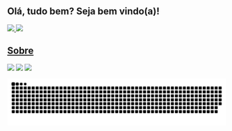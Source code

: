 ## Olá, tudo bem? Seja bem vindo(a)!

<div>
  <a href="https://github.com/jothank">
  <img height="160em" src="https://github-readme-stats.vercel.app/api?username=jothank&show_icons=true&theme=dark&include_all_commits=true&count_private=true"/>
  <img height="160em" src="https://github-readme-stats.vercel.app/api/top-langs/?username=jothank&langs_count=16&theme=dark"/>
</div>

## Sobre

<div> 
  <a href="https://github.com/jothank" target="_blank"><img src="https://img.shields.io/badge/-Github-000?style=flat-square&logo=Github&logoColor=white" target="_blank"></a>
  <a href="https://www.linkedin.com/in/jothank/" target="_blank"><img src="https://img.shields.io/badge/-LinkedIn-blue?style=flat-square&logo=linkedin&logoColor=white" target="_blank"></a> 
  <a href = "mailto:jothank@hotmail.com"><img src="https://img.shields.io/badge/-Contato-gray?style=flat-square&logo=Gmail&logoColor=white" target="_blank"></a>

 ![Snake animation](https://github.com/jothank/jothank/blob/output/github-contribution-grid-snake.svg)
  
</div>
